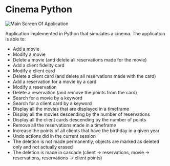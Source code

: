 # Cinema Python

![Main Screen Of Application](https://i.imgur.com/me9YkI7.png)

Application implemented in Python that simulates a cinema. The application is able to:
- Add a movie
- Modify a movie
- Delete a movie (and delete all reservations made for the movie)
- Add a client fidelity card
- Modify a client card
- Delete a client card (and delete all reservations made with the card)
- Add a reservation for a movie by a card
- Modify a reservation
- Delete a reservation (and remove the points from the card)
- Search for a movie by a keyword
- Search for a client card by a keyword
- Display all the movies that are displayed in a timeframe
- Display all the movies descending by the number of reservations
- Display all the client cards descending by the number of points
- Remove all the reservations made in a timeframe
- Increase the points of all clients that have the birthday in a given year
- Undo actions did in the current session
- The deletion is not made permanently, objects are marked as deleted only and not actually erased
- The deletion is made in cascade (client -> reservations, movie -> reservations, reservations -> client points)
